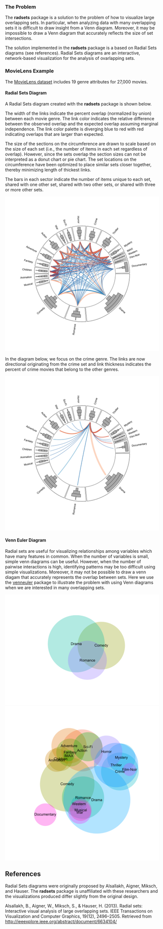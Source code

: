 
<!-- README.md is generated from README.Rmd. Please edit that file -->

### The Problem

The **radsets** package is a solution to the problem of how to visualize
large overlapping sets. In particular, when analyzing data with many
overlapping sets it is difficult to draw insight from a Venn diagram.
Moreover, it may be impossible to draw a Venn diagram that accurately
reflects the size of set intersections.

The solution implemented in the **radsets** package is a based on Radial
Sets diagrams (see references). Radial Sets diagrams are an interactive,
network-based visualization for the analysis of ovarlapping sets.

### MovieLens Example

The [MovieLens dataset](https://grouplens.org/datasets/movielens/20m/)
includes 19 genre attributes for 27,000 movies.

#### Radial Sets Diagram

A Radial Sets diagram created with the **radsets** package is shown
below.

The width of the links indicate the percent overlap (normalized by
union) between each movie genre. The link color indicates the relative
difference between the observed overlap and the expected overlap
assuming marginal independence. The link color palette is diverging blue
to red with red indicating overlaps that are larger than expected.

The size of the sections on the circumference are drawn to scale based
on the size of each set (i.e., the number of items in each set
regardless of overlap). However, since the sets overlap the section
sizes can not be interpreted as a donut chart or pie chart. The set
locations on the circumference have been optimized to place similar sets
closer together, thereby minimizing length of thickest links.

The bars in each sector indicate the number of items unique to each set,
shared with one other set, shared with two other sets, or shared with
three or more other sets.

<img src= "./README-examplePlot-1.svg">

In the diagram below, we focus on the crime genre. The links are now
directional originating from the crime set and link thickness indicates
the percent of crime movies that belong to the other genres.

<img src= "./README-examplePlot2-1.svg">

#### Venn Euler Diagram

Radial sets are useful for visualizing relationships among variables
which have many features in common. When the number of variables is
small, simple venn diagrams can be useful. However, when the number of
pairwise interactions is high, identifying patterns may be too difficult
using simple visualizations. Moreover, it may not be possible to draw a
venn diagam that accurately represents the overlap between sets. Here we
use the [venneuler](https://cran.r-project.org/package=venneuler)
package to illustrate the problem with using Venn diagrams when we are
interested in many overlapping sets.

<img src= "./README-simpleVennDiag-1.svg">

<img src= "./README-complexVennDiag-1.svg">

## References

Radial Sets diagrams were originally proposed by Alsallakh, Aigner,
Miksch, and Hauser. The **radsets** package is unaffiliated with these
researchers and the visualizations produced differ slightly from the
original design.

Alsallakh, B., Aigner, W., Miksch, S., & Hauser, H. (2013). Radial sets:
Interactive visual analysis of large overlapping sets. IEEE Transactions
on Visualization and Computer Graphics, 19(12), 2496–2505. Retrieved
from <http://ieeexplore.ieee.org/abstract/document/6634104/>
